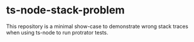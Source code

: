 # ts-node-stack-problem
This repository is a minimal show-case to demonstrate wrong stack traces when using ts-node to run protrator tests.

